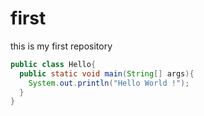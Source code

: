 # first
this is my first repository
``` java 
public class Hello{
  public static void main(String[] args){
    System.out.println("Hello World !");
  }
}
```

